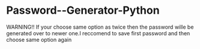 # Password--Generator-Python

WARNING!! If your choose same option as twice then the password wille be generated over to newer one.I reccomend to save first password and then choose same option again
